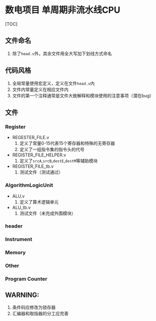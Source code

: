 # 数电项目 单周期非流水线CPU
[TOC]
## 文件命名
1. 除了`head.v`外，其余文件用全大写加下划线方式命名

## 代码风格
1. 全局常量使用宏定义，定义在文件`head.v`内
2. 文件内常量定义在相应文件内
3. 文件的第一个注释通常是文件大致解释和模块使用的注意事项（潜在bug）

## 文件
### Register
- REGESTER_FILE.v
    1. 定义了常量0-15代表15个寄存器和特殊的无寄存器
    2. 定义了一组指令集的指令头的代号
- REGISTER_FILE_HELPER.v
    1. 定义了`srcA`,`srcB`,`destE`,`destM`等辅助模块
- REGISTER_FILE_tb.v
    1. 测试文件（测试通过）    

### AlgorithmLogicUnit
- ALU.v
	1. 定义了算术逻辑单元
- ALU_tb.v
	1. 测试文件（未完成外围模块）

### header

### Instrument

### Memory

### Other

### Program Counter

## WARNING:
1. 条件码应修改为锁存器
2. 汇编器和取指器的分工应完善

